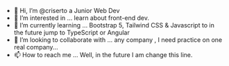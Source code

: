 - 👋 Hi, I’m @criserto a Junior Web Dev
- 👀 I’m interested in ... learn about front-end dev.
- 🌱 I’m currently learning ... Bootstrap 5, Tailwind CSS & Javascript to in the future jump to TypeScript or Angular
- 💞️ I’m looking to collaborate with ... any company , I need practice on one real company...
- 📫 How to reach me ... Well, in the future I am change this line.

<!---
criserto/criserto is a ✨ special ✨ repository because its `README.md` (this file) appears on your GitHub profile.
You can click the Preview link to take a look at your changes.
--->
